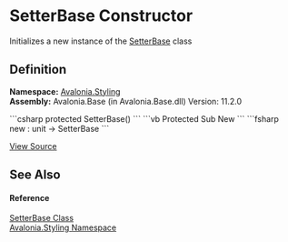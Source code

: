 # SetterBase Constructor


Initializes a new instance of the <a href="T_Avalonia_Styling_SetterBase">SetterBase</a> class



## Definition
**Namespace:** <a href="N_Avalonia_Styling">Avalonia.Styling</a>  
**Assembly:** Avalonia.Base (in Avalonia.Base.dll) Version: 11.2.0

<Tabs groupId="api-code-preview">
<TabItem value="csharp" label="C#">
```csharp
protected SetterBase()
```
</TabItem>
<TabItem value="vb" label="VB">
```vb
Protected Sub New
```
</TabItem>
<TabItem value="fsharp" label="F#">
```fsharp
new : unit -> SetterBase
```
</TabItem>
</Tabs>



<a href="https://github.com/AvaloniaUI/Avalonia/tree/master/src/Avalonia.Base/Styling/SetterBase.cs" title="View the source code">View Source</a>



## See Also


#### Reference
<a href="T_Avalonia_Styling_SetterBase">SetterBase Class</a>  
<a href="N_Avalonia_Styling">Avalonia.Styling Namespace</a>  
